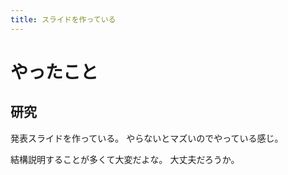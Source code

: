 ```yaml
---
title: スライドを作っている
---
```


# やったこと

## 研究

発表スライドを作っている。
やらないとマズいのでやっている感じ。

結構説明することが多くて大変だよな。
大丈夫だろうか。
